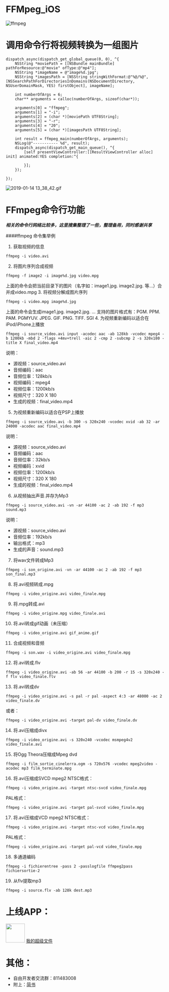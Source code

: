 # FFMpeg_iOS
![ffmpeg](https://upload-images.jianshu.io/upload_images/1721864-a28aecdd02d51beb.jpg?imageMogr2/auto-orient/strip%7CimageView2/2/w/1240)

# 调用命令行将视频转换为一组图片
```
dispatch_async(dispatch_get_global_queue(0, 0), ^{
    NSString *moviePath = [[NSBundle mainBundle] pathForResource:@"movie" ofType:@"mp4"];
    NSString *imageName = @"image%d.jpg";
    NSString *imagesPath = [NSString stringWithFormat:@"%@/%@", [NSSearchPathForDirectoriesInDomains(NSDocumentDirectory, NSUserDomainMask, YES) firstObject], imageName];

    int numberOfArgs = 6;
    char** arguments = calloc(numberOfArgs, sizeof(char*));

    arguments[0] = "ffmpeg";
    arguments[1] = "-i";
    arguments[2] = (char *)[moviePath UTF8String];
    arguments[3] = "-r";
    arguments[4] = "20";
    arguments[5] = (char *)[imagesPath UTF8String];

    int result = ffmpeg_main(numberOfArgs, arguments);
    NSLog(@"----------- %d", result);
    dispatch_async(dispatch_get_main_queue(), ^{
        [self presentViewController:[[ResultViewController alloc] init] animated:YES completion:^{

        }];
    });

});
```
![2019-01-14 13_38_42.gif](https://upload-images.jianshu.io/upload_images/1721864-40b0a2948dd62800.gif?imageMogr2/auto-orient/strip%7CimageView2/2/w/400)

# FFmpeg命令行功能

***相关的命令行网络比较多，这里搜集整理了一些，整理备用，同时感谢共享***

####ffmpeg 命令集举例

1. 获取视频的信息
```
ffmpeg -i video.avi
```
2. 将图片序列合成视频
```
ffmpeg -f image2 -i image%d.jpg video.mpg
```
上面的命令会把当前目录下的图片（名字如：image1.jpg. image2.jpg. 等…）合并成video.mpg
3. 将视频分解成图片序列
```
ffmpeg -i video.mpg image%d.jpg
```
上面的命令会生成image1.jpg. image2.jpg. …
支持的图片格式有：PGM. PPM. PAM. PGMYUV. JPEG. GIF. PNG. TIFF. SGI
4. 为视频重新编码以适合在iPod/iPhone上播放
```
ffmpeg -i source_video.avi input -acodec aac -ab 128kb -vcodec mpeg4 -b 1200kb -mbd 2 -flags +4mv+trell -aic 2 -cmp 2 -subcmp 2 -s 320x180 -title X final_video.mp4
```
说明：
* 源视频：source_video.avi
* 音频编码：aac
* 音频位率：128kb/s
* 视频编码：mpeg4
* 视频位率：1200kb/s
* 视频尺寸：320 X 180
* 生成的视频：final_video.mp4
5. 为视频重新编码以适合在PSP上播放
```
ffmpeg -i source_video.avi -b 300 -s 320x240 -vcodec xvid -ab 32 -ar 24000 -acodec aac final_video.mp4
```
说明：
* 源视频：source_video.avi
* 音频编码：aac
* 音频位率：32kb/s
* 视频编码：xvid
* 视频位率：1200kb/s
* 视频尺寸：320 X 180
* 生成的视频：final_video.mp4
6. 从视频抽出声音.并存为Mp3
```
ffmpeg -i source_video.avi -vn -ar 44100 -ac 2 -ab 192 -f mp3 sound.mp3
```
说明：
* 源视频：source_video.avi
* 音频位率：192kb/s
* 输出格式：mp3
* 生成的声音：sound.mp3
7. 将wav文件转成Mp3
```
ffmpeg -i son_origine.avi -vn -ar 44100 -ac 2 -ab 192 -f mp3 son_final.mp3
```
8. 将.avi视频转成.mpg
```
ffmpeg -i video_origine.avi video_finale.mpg
```
9. 将.mpg转成.avi
```
ffmpeg -i video_origine.mpg video_finale.avi
```
10. 将.avi转成gif动画（未压缩）
```
ffmpeg -i video_origine.avi gif_anime.gif
```
11. 合成视频和音频
```
ffmpeg -i son.wav -i video_origine.avi video_finale.mpg
```
12. 将.avi转成.flv
```
ffmpeg -i video_origine.avi -ab 56 -ar 44100 -b 200 -r 15 -s 320x240 -f flv video_finale.flv
```
13. 将.avi转成dv
```
ffmpeg -i video_origine.avi -s pal -r pal -aspect 4:3 -ar 48000 -ac 2 video_finale.dv
```
或者：
```
ffmpeg -i video_origine.avi -target pal-dv video_finale.dv
```
14. 将.avi压缩成divx
```
ffmpeg -i video_origine.avi -s 320x240 -vcodec msmpeg4v2 video_finale.avi
```
15. 将Ogg Theora压缩成Mpeg dvd
```
ffmpeg -i film_sortie_cinelerra.ogm -s 720x576 -vcodec mpeg2video -acodec mp3 film_terminate.mpg
```
16. 将.avi压缩成SVCD mpeg2
NTSC格式：
```
ffmpeg -i video_origine.avi -target ntsc-svcd video_finale.mpg
```
PAL格式：
```
ffmpeg -i video_origine.avi -target pal-svcd video_finale.mpg
```
17. 将.avi压缩成VCD mpeg2
NTSC格式：
```
ffmpeg -i video_origine.avi -target ntsc-vcd video_finale.mpg
```
PAL格式：
```
ffmpeg -i video_origine.avi -target pal-vcd video_finale.mpg
```
18. 多通道编码
```
ffmpeg -i fichierentree -pass 2 -passlogfile ffmpeg2pass fichiersortie-2
```
19. 从flv提取mp3
```
ffmpeg -i source.flv -ab 128k dest.mp3
```

# 上线APP：
<img src="https://upload-images.jianshu.io/upload_images/1721864-0feb4befb2dddb9f.png?imageMogr2/auto-orient/strip%7CimageView2/2/w/1240" width="60px" height="60px">
<a href="https://itunes.apple.com/cn/app/我的超级文件/id1397704011?mt=8">我的超级文件</a>

# 其他：
* 自由开发者交流群：811483008
* 附上：[简书](https://www.jianshu.com/p/299906d4054d)
